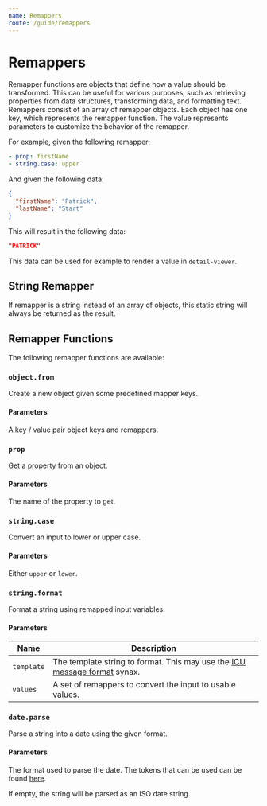 ```yaml
---
name: Remappers
route: /guide/remappers
---
```


# Remappers

Remapper functions are objects that define how a value should be transformed. This can be useful for
various purposes, such as retrieving properties from data structures, transforming data, and
formatting text. Remappers consist of an array of remapper objects. Each object has one key, which
represents the remapper function. The value represents parameters to customize the behavior of the
remapper.

For example, given the following remapper:

```yaml
- prop: firstName
- string.case: upper
```

And given the following data:

```json
{
  "firstName": "Patrick",
  "lastName": "Start"
}
```

This will result in the following data:

```json
"PATRICK"
```

This data can be used for example to render a value in `detail-viewer`.

## String Remapper

If remapper is a string instead of an array of objects, this static string will always be returned
as the result.

## Remapper Functions

The following remapper functions are available:

### `object.from`

Create a new object given some predefined mapper keys.

#### Parameters

A key / value pair object keys and remappers.

### `prop`

Get a property from an object.

#### Parameters

The name of the property to get.

### `string.case`

Convert an input to lower or upper case.

#### Parameters

Either `upper` or `lower`.

### `string.format`

Format a string using remapped input variables.

#### Parameters

| Name       | Description                                                                                                                        |
| ---------- | ---------------------------------------------------------------------------------------------------------------------------------- |
| `template` | The template string to format. This may use the [ICU message format](http://userguide.icu-project.org/formatparse/messages) synax. |
| `values`   | A set of remappers to convert the input to usable values.                                                                          |

### `date.parse`

Parse a string into a date using the given format.

#### Parameters

The format used to parse the date. The tokens that can be used can be found
[here](https://date-fns.org/v2.12.0/docs/parse).

If empty, the string will be parsed as an ISO date string.
